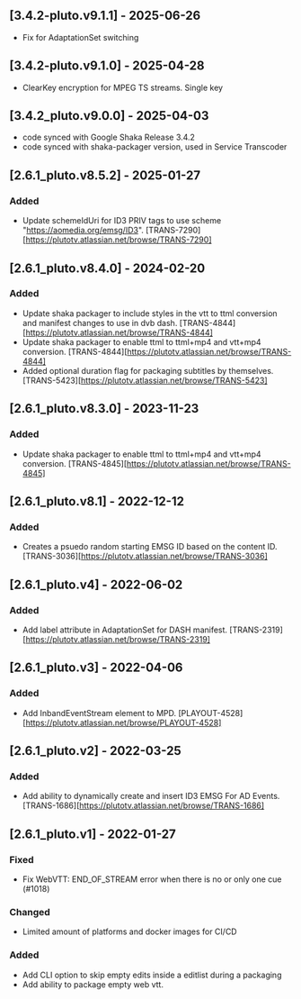 ## [3.4.2-pluto.v9.1.1] - 2025-06-26
- Fix for AdaptationSet switching

## [3.4.2-pluto.v9.1.0] - 2025-04-28
- ClearKey encryption for MPEG TS streams. Single key

## [3.4.2_pluto.v9.0.0] - 2025-04-03
 - code synced with Google Shaka Release 3.4.2
 - code synced with shaka-packager version, used in Service Transcoder

## [2.6.1_pluto.v8.5.2] - 2025-01-27
### Added
 - Update schemeIdUri for ID3 PRIV tags to use scheme "https://aomedia.org/emsg/ID3". [TRANS-7290][https://plutotv.atlassian.net/browse/TRANS-7290]
## [2.6.1_pluto.v8.4.0] - 2024-02-20
### Added
 - Update shaka packager to include styles in the vtt to ttml conversion and manifest changes to use in dvb dash. [TRANS-4844][https://plutotv.atlassian.net/browse/TRANS-4844]
 - Update shaka packager to enable ttml to ttml+mp4 and vtt+mp4 conversion. [TRANS-4844][https://plutotv.atlassian.net/browse/TRANS-4844]
 - Added optional duration flag for packaging subtitles by themselves. [TRANS-5423][https://plutotv.atlassian.net/browse/TRANS-5423]
## [2.6.1_pluto.v8.3.0] - 2023-11-23
### Added
 - Update shaka packager to enable ttml to ttml+mp4 and vtt+mp4 conversion. [TRANS-4845][https://plutotv.atlassian.net/browse/TRANS-4845]
## [2.6.1_pluto.v8.1] - 2022-12-12
### Added
 - Creates a psuedo random starting EMSG ID based on the content ID. [TRANS-3036][https://plutotv.atlassian.net/browse/TRANS-3036]
## [2.6.1_pluto.v4] - 2022-06-02
### Added
 - Add label attribute in AdaptationSet for DASH manifest. [TRANS-2319][https://plutotv.atlassian.net/browse/TRANS-2319]

## [2.6.1_pluto.v3] - 2022-04-06
### Added
 - Add InbandEventStream element to MPD. [PLAYOUT-4528][https://plutotv.atlassian.net/browse/PLAYOUT-4528]

## [2.6.1_pluto.v2] - 2022-03-25
### Added
 - Add ability to dynamically create and insert ID3 EMSG For AD Events. [TRANS-1686][https://plutotv.atlassian.net/browse/TRANS-1686]

## [2.6.1_pluto.v1] - 2022-01-27
### Fixed
 - Fix WebVTT: END_OF_STREAM error when there is no or only one cue (#1018)
### Changed
 - Limited amount of platforms and docker images for CI/CD
### Added
 - Add CLI option to skip empty edits inside a editlist during a packaging
 - Add ability to package empty web vtt.